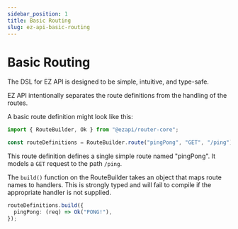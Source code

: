 ```yaml
---
sidebar_position: 1
title: Basic Routing
slug: ez-api-basic-routing
---
```


# Basic Routing

The DSL for EZ API is designed to be simple, intuitive, and type-safe.

EZ API intentionally separates the route definitions from the handling of the routes.

A basic route definition might look like this:

```typescript
import { RouteBuilder, Ok } from "@ezapi/router-core";

const routeDefinitions = RouteBuilder.route("pingPong", "GET", "/ping");
```

This route definition defines a single simple route named "pingPong". It models a `GET` request to the path `/ping`.

The `build()` function on the RouteBuilder takes an object that maps route names to handlers. 
This is strongly typed and will fail to compile if the appropriate handler is not supplied.

```typescript
routeDefinitions.build({
  pingPong: (req) => Ok("PONG!"),
});
```
